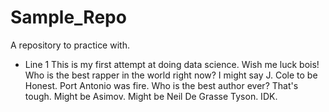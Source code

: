 # Sample_Repo
A repository to practice with. 
- Line 1
This is my first attempt at doing data science. Wish me luck bois!
Who is the best rapper in the world right now? I might say J. Cole to be Honest. Port Antonio was fire. 
Who is the best author ever? That's tough. Might be Asimov. Might be Neil De Grasse Tyson. IDK. 
